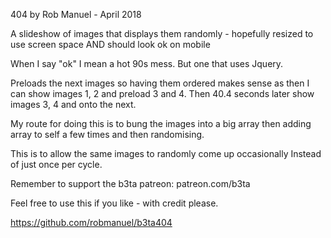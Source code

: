 404 by Rob Manuel - April 2018

A slideshow of images that displays them randomly - hopefully
resized to use screen space AND should look ok on mobile 

When I say "ok" I mean a hot 90s mess. But one that uses Jquery.

Preloads the next images so having them ordered makes sense
as then I can show images 1, 2 and preload 3 and 4.
Then 40.4 seconds later show images 3, 4 and onto the next.

My route for doing this is to bung the images into a big array
then adding array to self a few times and then randomising.

This is to allow the same images to randomly come up occasionally
Instead of just once per cycle.

Remember to support the b3ta patreon:
patreon.com/b3ta

Feel free to use this if you like - with credit please.

https://github.com/robmanuel/b3ta404

